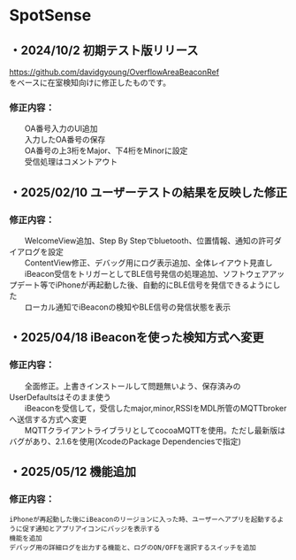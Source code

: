 # SpotSense
## ・2024/10/2 初期テスト版リリース
https://github.com/davidgyoung/OverflowAreaBeaconRef  
をベースに在室検知向けに修正したものです。
### 修正内容：
　　OA番号入力のUI追加  
　　入力したOA番号の保存  
　　OA番号の上3桁をMajor、下4桁をMinorに設定  
　　受信処理はコメントアウト  

## ・2025/02/10 ユーザーテストの結果を反映した修正
### 修正内容：
　　WelcomeView追加、Step By Stepでbluetooth、位置情報、通知の許可ダイアログを設定  
　　ContentView修正、デバッグ用にログ表示追加、全体レイアウト見直し  
　　iBeacon受信をトリガーとしてBLE信号発信の処理追加、ソフトウェアアップデート等でiPhoneが再起動した後、自動的にBLE信号を発信できるようにした  
　　ローカル通知でiBeaconの検知やBLE信号の発信状態を表示  

## ・2025/04/18 iBeaconを使った検知方式へ変更
### 修正内容：
　　全面修正。上書きインストールして問題無いよう、保存済みのUserDefaultsはそのまま使う  
　　iBeaconを受信して，受信したmajor,minor,RSSIをMDL所管のMQTTbrokerへ送信する方式へ変更  
　　MQTTクライアントライブラリとしてcocoaMQTTを使用。ただし最新版はバグがあり、2.1.6を使用(XcodeのPackage Dependenciesで指定)  

## ・2025/05/12 機能追加
### 修正内容：
    iPhoneが再起動した後にiBeaconのリージョンに入った時、ユーザーへアプリを起動するように促す通知とアプリアイコンにバッジを表示する
    機能を追加
    デバッグ用の詳細ログを出力する機能と、ログのON/OFFを選択するスイッチを追加
